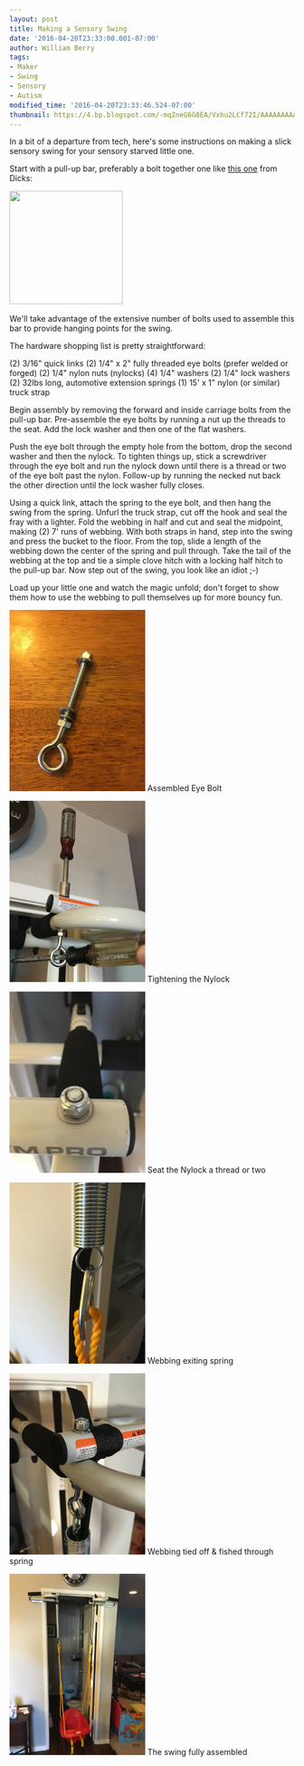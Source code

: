 ```yaml
---
layout: post
title: Making a Sensory Swing
date: '2016-04-20T23:33:00.001-07:00'
author: William Berry
tags:
- Maker
- Swing
- Sensory
- Autism
modified_time: '2016-04-20T23:33:46.524-07:00'
thumbnail: https://4.bp.blogspot.com/-mqZneG6G8EA/Vxhu2LCf72I/AAAAAAAAAc8/sHy3nz2twVI8fIe2AOXsXlIhubib5D0AQCKgB/s72-c/IMG_2605.JPG
---
```


In a bit of a departure from tech, here's some instructions on making a slick 
sensory swing for your sensory starved little one. 

Start with a pull-up bar, preferably a bolt together one like [this one](http://www.dickssportinggoods.com/product/index.jsp?productId=13243144) 
from Dicks:

[<img border="0" src="http://www.dickssportinggoods.com/graphics/product_images/pDSP1-13472770dt.jpg" height="200" width="200" />](http://www.dickssportinggoods.com/graphics/product_images/pDSP1-13472770dt.jpg)

We'll take advantage of the extensive number of bolts used to assemble this bar to 
provide hanging points for the swing. 

The hardware shopping list is pretty straightforward: 

(2) 3/16" quick links 
(2) 1/4" x 2" fully threaded eye bolts (prefer welded or forged) 
(2) 1/4" nylon nuts (nylocks) 
(4) 1/4" washers 
(2) 1/4" lock washers 
(2) 32lbs long, automotive extension springs 
(1) 15' x 1" nylon (or similar) truck strap 

Begin assembly by removing the forward and inside carriage bolts from the 
pull-up bar.  Pre-assemble the eye bolts by running a nut up the threads to 
the seat.  Add the lock washer and then one of the flat washers. 

Push the eye bolt through the empty hole from the bottom, drop the second 
washer and then the nylock.  To tighten things up, stick a screwdriver through 
the eye bolt and run the nylock down until there is a thread or two of the eye 
bolt past the nylon.  Follow-up by running the necked nut back the other 
direction until the lock washer fully closes. 

Using a quick link, attach the spring to the eye bolt, and then hang the swing 
from the spring.  Unfurl the truck strap, cut off the hook and seal the fray 
with a lighter.  Fold the webbing in half and cut and seal the midpoint, 
making (2) 7' runs of webbing.  With both straps in hand, step into the swing 
and press the bucket to the floor.  From the top, slide a length of the 
webbing down the center of the spring and pull through.  Take the tail of the 
webbing at the top and tie a simple clove hitch with a locking half hitch to 
the pull-up bar.  Now step out of the swing, you look like an idiot ;-) 


Load up your little one and watch the magic unfold; don't forget to show them 
how to use the webbing to pull themselves up for more bouncy fun. 

[<img border="0" height="320" src="/images/IMG_2605.JPG" width="240" />](/images/IMG_2605.JPG)
Assembled Eye Bolt

[<img border="0" height="320" src="/images/IMG_2607.JPG" width="240" />](/images/IMG_2607.JPG)
Tightening the Nylock

[<img border="0" height="320" src="/images/IMG_2610.JPG" width="240" />](/images/IMG_2610.JPG)
Seat the Nylock a thread or two

[<img border="0" height="320" src="/images/IMG_2612.JPG" width="240" />](/images/IMG_2612.JPG)
Webbing exiting spring

[<img border="0" height="320" src="/images/IMG_2611.JPG" width="240" />](/images/IMG_2611.JPG)
Webbing tied off &amp; fished through spring 


[<img border="0" height="320" src="/images/IMG_2613.JPG" width="240" />](/images/IMG_2613.JPG)
The swing fully assembled 
